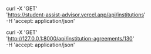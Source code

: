 curl -X 'GET' \
'https://student-assist-advisor.vercel.app/api/institutions' \
-H 'accept: application/json'


curl -X 'GET' \
'http://127.0.0.1:8000/api/institution-agreements/130' \
-H 'accept: application/json'